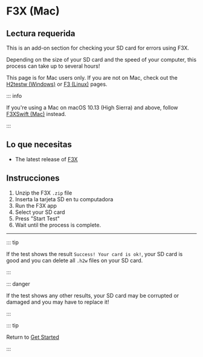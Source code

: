 # F3X (Mac)

## Lectura requerida

This is an add-on section for checking your SD card for errors using F3X.

Depending on the size of your SD card and the speed of your computer, this process can take up to several hours!

This page is for Mac users only. If you are not on Mac, check out the [H2testw (Windows)](h2testw-\(windows\)) or [F3 (Linux)](f3-\(linux\)) pages.

::: info

If you're using a Mac on macOS 10.13 (High Sierra) and above, follow [F3XSwift (Mac)](f3xswift-\(mac\)) instead.

:::

## Lo que necesitas

- The latest release of [F3X](https://github.com/insidegui/F3X/releases/latest)

## Instrucciones

1. Unzip the F3X `.zip` file
2. Inserta la tarjeta SD en tu computadora
3. Run the F3X app
4. Select your SD card
5. Press "Start Test"
6. Wait until the process is complete.

___

::: tip

If the test shows the result `Success! Your card is ok!`, your SD card is good and you can delete all `.h2w` files on your SD card.

:::

::: danger

If the test shows any other results, your SD card may be corrupted or damaged and you may have to replace it!

:::

::: tip

Return to [Get Started](get-started)

:::
